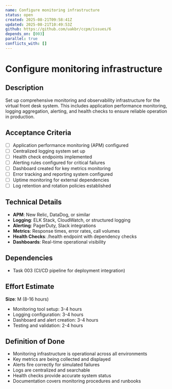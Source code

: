 ```yaml
---
name: Configure monitoring infrastructure
status: open
created: 2025-08-21T09:58:41Z
updated: 2025-08-21T10:49:53Z
github: https://github.com/uakbr/ccpm/issues/6
depends_on: [003]
parallel: true
conflicts_with: []
---
```


# Configure monitoring infrastructure

## Description
Set up comprehensive monitoring and observability infrastructure for the virtual front desk system. This includes application performance monitoring, logging aggregation, alerting, and health checks to ensure reliable operation in production.

## Acceptance Criteria
- [ ] Application performance monitoring (APM) configured
- [ ] Centralized logging system set up
- [ ] Health check endpoints implemented
- [ ] Alerting rules configured for critical failures
- [ ] Dashboard created for key metrics monitoring
- [ ] Error tracking and reporting system configured
- [ ] Uptime monitoring for external dependencies
- [ ] Log retention and rotation policies established

## Technical Details
- **APM**: New Relic, DataDog, or similar
- **Logging**: ELK Stack, CloudWatch, or structured logging
- **Alerting**: PagerDuty, Slack integrations
- **Metrics**: Response times, error rates, call volumes
- **Health Checks**: /health endpoint with dependency checks
- **Dashboards**: Real-time operational visibility

## Dependencies
- Task 003 (CI/CD pipeline for deployment integration)

## Effort Estimate
**Size**: M (8-16 hours)
- Monitoring tool setup: 3-4 hours
- Logging configuration: 3-4 hours
- Dashboard and alert creation: 3-4 hours
- Testing and validation: 2-4 hours

## Definition of Done
- Monitoring infrastructure is operational across all environments
- Key metrics are being collected and displayed
- Alerts fire correctly for simulated failures
- Logs are centralized and searchable
- Health checks provide accurate system status
- Documentation covers monitoring procedures and runbooks

